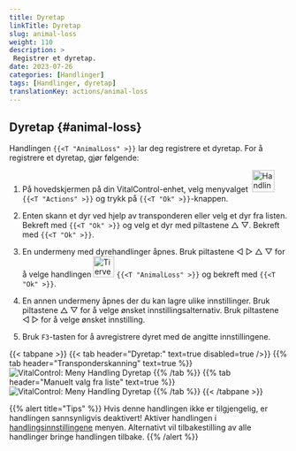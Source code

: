 ```yaml
---
title: Dyretap
linkTitle: Dyretap
slug: animal-loss
weight: 110
description: >
 Registrer et dyretap.
date: 2023-07-26
categories: [Handlinger]
tags: [Handlinger, dyretap]
translationKey: actions/animal-loss
---
```


## Dyretap {#animal-loss}

Handlingen `{{<T "AnimalLoss" >}}` lar deg registrere et dyretap. For å registrere et dyretap, gjør følgende:

1. På hovedskjermen på din VitalControl-enhet, velg menyvalget &nbsp;<img src="/icons/actions.svg" width="40" align="bottom" alt="Handlinger" /> `{{<T "Actions" >}}` og trykk på `{{<T "Ok" >}}`-knappen.

2. Enten skann et dyr ved hjelp av transponderen eller velg et dyr fra listen. Bekreft med `{{<T "Ok" >}}` og velg et dyr med piltastene △ ▽. Bekreft med `{{<T "Ok" >}}`.

3. En undermeny med dyrehandlinger åpnes. Bruk piltastene ◁ ▷ △ ▽ for å velge handlingen <img src="/icons/actions/animal-loss.svg" width="38" align="bottom" alt="Tierverlust" /> `{{<T "AnimalLoss" >}}` og bekreft med `{{<T "Ok" >}}`.

4. En annen undermeny åpnes der du kan lagre ulike innstillinger. Bruk piltastene △ ▽ for å velge ønsket innstillingsalternativ. Bruk piltastene ◁ ▷ for å velge ønsket innstilling.

5. Bruk `F3`-tasten for å avregistrere dyret med de angitte innstillingene.

{{< tabpane >}}
{{< tab header="Dyretap:" text=true disabled=true />}}
{{% tab header="Transponderskanning" text=true %}}
![VitalControl: Meny Handling Dyretap](../images/animalloss-scan.png "Registrer et dyretap")
{{% /tab %}}
{{% tab header="Manuelt valg fra liste" text=true %}}
![VitalControl: Meny Handling Dyretap](../images/animalloss.png "Registrer et dyretap")
{{% /tab %}}
{{< /tabpane >}}

{{% alert title="Tips" %}}
Hvis denne handlingen ikke er tilgjengelig, er handlingen sannsynligvis deaktivert! Aktiver handlingen i [handlingsinnstillingene](../setting/) menyen. Alternativt vil tilbakestilling av alle handlinger bringe handlingen tilbake.
{{% /alert %}}

